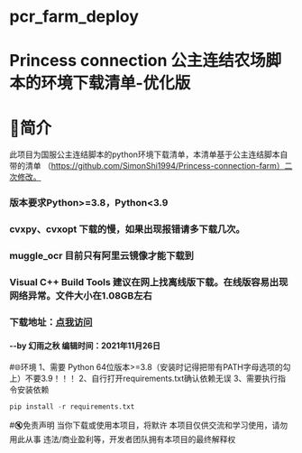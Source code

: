 # pcr_farm_deploy

#   Princess connection 公主连结农场脚本的环境下载清单-优化版

# 📑简介
此项目为国服公主连结脚本的python环境下载清单，本清单基于公主连结脚本自带的清单
（https://github.com/SimonShi1994/Princess-connection-farm）二次修改。
###	版本要求Python>=3.8，Python<3.9
###	cvxpy、cvxopt 下载的慢，如果出现报错请多下载几次。
###	muggle_ocr 目前只有阿里云镜像才能下载到
###	Visual C++ Build Tools 建议在网上找离线版下载。在线版容易出现网络异常。文件大小在1.08GB左右
###	下载地址：[点我访问](https://blog.csdn.net/weixin_42101599/article/details/120265289)
####	--by 幻雨之秋 编辑时间：2021年11月26日

#🌐环境
1、需要 Python 64位版本>=3.8（安装时记得把带有PATH字母选项的勾上）不要3.9！！！
2、自行打开requirements.txt确认依赖无误
3、需要执行指令安装依赖
```python
pip install -r requirements.txt
```
#🔇免责声明
当你下载或使用本项目，将默许
本项目仅供交流和学习使用，请勿用此从事 违法/商业盈利等，开发者团队拥有本项目的最终解释权

